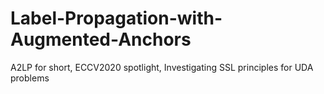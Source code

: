 # Label-Propagation-with-Augmented-Anchors
A2LP for short, ECCV2020 spotlight, Investigating SSL principles for UDA problems
